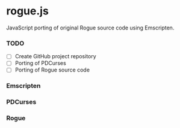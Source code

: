 rogue.js
========

JavaScript porting of original Rogue source code using Emscripten.

### TODO
- [ ] Create GitHub project repository
- [ ] Porting of PDCurses
- [ ] Porting of Rogue source code

### Emscripten
### PDCurses
### Rogue
